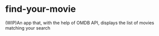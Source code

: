 # find-your-movie
(WIP)An app that, with the help of OMDB API, displays the list of movies matching your search
